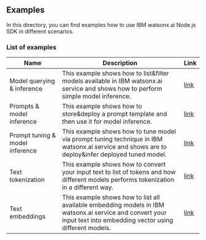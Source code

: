 ## Examples

In this directory, you can find examples how to use IBM watsonx.ai Node.js SDK in different scenarios.

### List of examples

| Name | Description | Link |
|---|---|---|
| Model querying & inference | This example shows how to list&filter models available in IBM watsonx.ai service and shows how to perform simple model inference. | [link](./example_list_models_and_generate_text.js) |
| Prompts & model inference | This example shows how to store&deploy a prompt template and then use it for model inference. | [link](./example_prompt_generate_text.js) |
| Prompt tuning & model inference | This example shows how to tune model via prompt tuning technique in IBM watsonx.ai service and shows are to deploy&infer deployed tuned model. | [link](./example_prompt_tuning.js) |
| Text tokenization  | This example shows how to convert your input text to list of tokens and how different models performs tokenization in a different way. | [link](./example_tokenize_input.js) |
| Text embeddings  | This example shows how to list all available embedding models in IBM watsonx.ai service and convert your input text into embedding vector using different models. | [link](./example_generate_embeddings.js) |